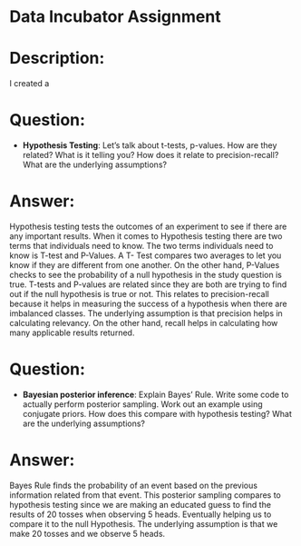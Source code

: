 # Data Incubator Assignment

# Description:

I created a 

# Question:

* **Hypothesis Testing**: Let’s talk about t-tests, p-values. How are they
related? What is it telling you? How does it relate to precision-recall?
What are the underlying assumptions?

# Answer:

Hypothesis testing tests the outcomes of an experiment to see if there are any important results. When it comes to Hypothesis testing there are two terms that individuals need to know. The two terms individuals need to know is T-test and P-Values. A T- Test compares two averages to let you know if they are different from one another. On the other hand, P-Values checks to see the probability of a null hypothesis in the study question is true. T-tests and P-values are related since they are both are trying to find out if the null hypothesis is true or not. This relates to precision-recall because it helps in measuring the success of a hypothesis when there are imbalanced classes. The underlying assumption is that precision helps in calculating relevancy. On the other hand, recall helps in calculating how many applicable results returned. 

# Question:

* **Bayesian posterior inference**: Explain Bayes’ Rule. Write some code to
actually perform posterior sampling. Work out an example using conjugate
priors. How does this compare with hypothesis testing? What are the
underlying assumptions?

# Answer:

Bayes Rule finds the probability of an event based on the previous information related from that event. This posterior sampling compares to hypothesis testing since we are making an educated guess to find the results of 20 tosses when observing 5 heads. Eventually helping us to compare it to the null Hypothesis. The underlying assumption is that we make 20 tosses and we observe 5 heads.